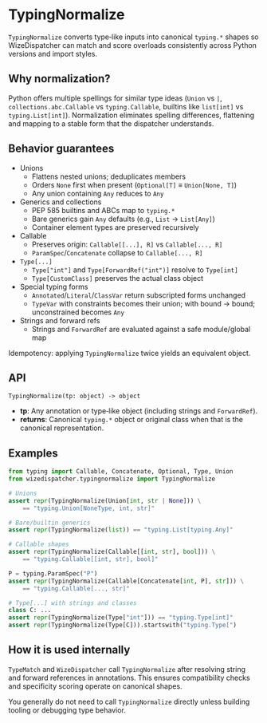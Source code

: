 # TypingNormalize

`TypingNormalize` converts type‑like inputs into canonical `typing.*` shapes so
WizeDispatcher can match and score overloads consistently across Python
versions and import styles.

## Why normalization?

Python offers multiple spellings for similar type ideas (`Union` vs `|`,
`collections.abc.Callable` vs `typing.Callable`, builtins like `list[int]`
vs `typing.List[int]`). Normalization eliminates spelling differences,
flattening and mapping to a stable form that the dispatcher understands.

## Behavior guarantees

- Unions
  - Flattens nested unions; deduplicates members
  - Orders `None` first when present (`Optional[T]` ≡ `Union[None, T]`)
  - Any union containing `Any` reduces to `Any`
- Generics and collections
  - PEP 585 builtins and ABCs map to `typing.*`
  - Bare generics gain `Any` defaults (e.g., `List` → `List[Any]`)
  - Container element types are preserved recursively
- Callable
  - Preserves origin: `Callable[[...], R]` vs `Callable[..., R]`
  - `ParamSpec`/`Concatenate` collapse to `Callable[..., R]`
- `Type[...]`
  - `Type["int"]` and `Type[ForwardRef("int")]` resolve to `Type[int]`
  - `Type[CustomClass]` preserves the actual class object
- Special typing forms
  - `Annotated`/`Literal`/`ClassVar` return subscripted forms unchanged
  - `TypeVar` with constraints becomes their union; with bound → bound;
    unconstrained becomes `Any`
- Strings and forward refs
  - Strings and `ForwardRef` are evaluated against a safe module/global map

Idempotency: applying `TypingNormalize` twice yields an equivalent object.

## API

```
TypingNormalize(tp: object) -> object
```

- **tp**: Any annotation or type‑like object (including strings and
  `ForwardRef`).
- **returns**: Canonical `typing.*` object or original class when that is the
  canonical representation.

## Examples

```python
from typing import Callable, Concatenate, Optional, Type, Union
from wizedispatcher.typingnormalize import TypingNormalize

# Unions
assert repr(TypingNormalize(Union[int, str | None])) \
    == "typing.Union[NoneType, int, str]"

# Bare/builtin generics
assert repr(TypingNormalize(list)) == "typing.List[typing.Any]"

# Callable shapes
assert repr(TypingNormalize(Callable[[int, str], bool])) \
    == "typing.Callable[[int, str], bool]"

P = typing.ParamSpec("P")
assert repr(TypingNormalize(Callable[Concatenate[int, P], str])) \
    == "typing.Callable[..., str]"

# Type[...] with strings and classes
class C: ...
assert repr(TypingNormalize(Type["int"])) == "typing.Type[int]"
assert repr(TypingNormalize(Type[C])).startswith("typing.Type[")
```

## How it is used internally

`TypeMatch` and `WizeDispatcher` call `TypingNormalize` after resolving string
and forward references in annotations. This ensures compatibility checks and
specificity scoring operate on canonical shapes.

You generally do not need to call `TypingNormalize` directly unless building
tooling or debugging type behavior.

